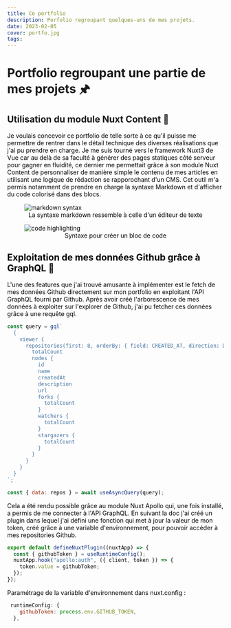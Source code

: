 ```yaml
---
title: Ce portfolio
description: Porfolio regroupant quelques-uns de mes projets.
date: 2023-02-05
cover: portfo.jpg
tags:
---
```


# Portfolio regroupant une partie de mes projets 🖈

## Utilisation du module Nuxt Content 📜

<font color="black">Je voulais concevoir ce portfolio de telle sorte à ce qu'il puisse me permettre de rentrer dans le détail technique des diverses réalisations que j'ai pu prendre en charge. Je me suis tourné vers le framework Nuxt3 de Vue car au delà de sa faculté à générer des pages statiques côté serveur pour gagner en fluidité, ce dernier me permettait grâce à son module Nuxt Content de personnaliser de manière simple le contenu de mes articles en utilisant une logique de rédaction se rapporochant d'un CMS. Cet outil m'a permis notamment de prendre en charge la syntaxe Markdown et d'afficher du code colorisé dans des blocs.

<figure><img style="display: block; margin-left: auto; margin-right: auto" src="/images/projets/markd.jpg" alt="markdown syntax"></img><figcaption><center><font color="black">La syntaxe markdown ressemble à celle d'un éditeur de texte</center></figcaption></figure>

<figure><img style="display: block; margin-left: auto; margin-right: auto" src="/images/projets/c-highlight.jpg" alt="code highlighting"></img><figcaption><center><font color="black">Syntaxe pour créer un bloc de code</center></figcaption></figure>

## Exploitation de mes données Github grâce à GraphQL 📐

L'une des features que j'ai trouvé amusante à implémenter est le fetch de mes données Github directement sur mon portfolio en exploitant l'API GraphQL fourni par Github. Après avoir créé l'arborescence de mes données à exploiter sur l'explorer de Github, j'ai pu fetcher ces données grâce à une requête gql.

```js
const query = gql`
  {
    viewer {
      repositories(first: 8, orderBy: { field: CREATED_AT, direction: DESC }) {
        totalCount
        nodes {
          id
          name
          createdAt
          description
          url
          forks {
            totalCount
          }
          watchers {
            totalCount
          }
          stargazers {
            totalCount
          }
        }
      }
    }
  }
`;

const { data: repos } = await useAsyncQuery(query);
```

Cela a été rendu possible grâce au module Nuxt Apollo qui, une fois installé, a permis de me connecter à l'API GraphQL. En suivant la doc j'ai créé un plugin dans lequel j'ai défini une fonction qui met à jour la valeur de mon token, créé grâce à une variable d'environnement, pour pouvoir accéder à mes repositories Github.

```js
export default defineNuxtPlugin((nuxtApp) => {
  const { githubToken } = useRuntimeConfig();
  nuxtApp.hook("apollo:auth", ({ client, token }) => {
    token.value = githubToken;
  });
});
```

Paramétrage de la variable d'environnement dans nuxt.config :

```js
 runtimeConfig: {
    githubToken: process.env.GITHUB_TOKEN,
  },
```
